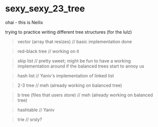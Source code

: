 sexy_sexy_23_tree
=================

ohai - this is Neilix

trying to practice writing different tree structures (for the lulz)

> vector (array that resizes) 	     // basic implementation done

> red-black tree	   	     // working on it

> skip list 			     // pretty sweet; might be fun to have a working implementation around
     				     if the balanced trees start to annoy us

> hash list			     // Yaniv's implementation of linked list



> 2-3 tree  			     // meh (already working on balanced tree)

> b tree (files that users store)    // meh (already working on balanced tree)

> hashtable     	   	     // Yaniv

> trie				     // srsly?
